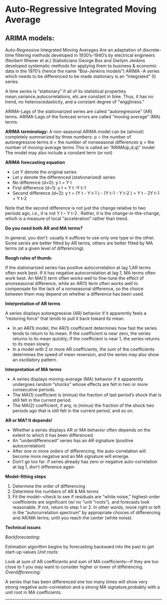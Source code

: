 # Auto-Regressive Integrated Moving Average

##   ARIMA models: 
Auto-Regressive Integrated Moving Averages 
Are an adaptation of discrete-time filtering methods developed in 1930’s-1940’s by electrical engineers (Norbert Wiener et al.) 
Statisticians George Box and Gwilym Jenkins developed systematic methods for applying them to business & economic data in the 1970’s (hence the name “Box-Jenkins models”)
ARIMA -A series which needs to be differenced to be made stationary is an “integrated” (I) series.

 A time series is “stationary” if all of its statistical properties mean,variance,autocorrelations, etc.are constant in time. Thus, it has no trend, no heteroscedasticity, and a constant degree of “wiggliness.”


 ARIMA-Lags of the stationarized series are called “autoregressive” (AR) terms.
ARIMA-Lags of the forecast errors are called “moving average” (MA) terms.

**ARIMA terminology:**
A non-seasonal ARIMA model can be (almost) completely summarized by three numbers:
p = the number of autoregressive terms
d = the number of nonseasonal differences
q = the number of moving-average terms
This is called an “ARIMA(p,d,q)” model
The model may also include a constant term (or not)

**ARIMA forecasting equation**
* Let Y denote the original series
* Let y denote the differenced (stationarized) series
* No difference (d=0): y t = Y t
* First difference (d=1): y t = Y t -Y t-1
* Second difference (d=2):
 y t = (Y t - Y t-1 ) - (Y t-1 - Y t-2 )
     = Y t - 2Y t-1 + Y t-2

Note that the second difference is not just the change relative to two
periods ago, i.e., it is not Y t – Y t-2 . Rather, it is the change-in-the-change,
which is a measure of local “acceleration” rather than trend.


**Do you need both AR and MA terms?**

In general, you don’t: usually it suffices to use only one type or the other.
Some series are better fitted by AR terms, others are better fitted by MA terms (at a given level of differencing).

**Rough rules of thumb:**

If the stationarized series has positive autocorrelation at lag 1,AR terms often work best. If it has negative 
 autocorrelation at lag 1,
 MA terms often work best.
An MA(1) term often works well to fine-tune the effect of anonseasonal difference, while an AR(1) term often 
 works well to compensate for the lack of a nonseasonal difference, so the choice between them may depend on 
 whether a difference has been used.

**Interpretation of AR terms**

A series displays autoregressive (AR) behavior if it apparently feels a “restoring force” that tends to pull it back toward its mean.
* In an AR(1) model, the AR(1) coefficient determines how fast the series tends to return to its mean. If the 
 coefficient is near zero, the series returns to its mean quickly; if the coefficient is near 1, the series 
 returns to its mean slowly.
* In a model with 2 or more AR coefficients, the sum of the coefficients determines the speed of mean reversion, 
 and the series may also show an oscillatory pattern.

**Interpretation of MA terms**

* A series displays moving-average (MA) behavior if it apparently undergoes random “shocks” whose effects are felt in two or more consecutive periods.
* The MA(1) coefficient is (minus) the fraction of last period’s shock that is still felt in the current period.
* The MA(2) coefficient, if any, is (minus) the fraction of the shock two periods ago that is still felt in the current period, and so on.

**AR or MA? It depends!**

* Whether a series displays AR or MA behavior often depends on the extent to which it has been differenced.
* An “underdifferenced” series has an AR signature (positive autocorrelation)
* After one or more orders of differencing, the auto-correlation will become more negative and an MA signature will emerge.
* Don’t go too far: if series already has zero or negative auto-correlation at lag 1, don’t difference again


**Model-fitting steps**

1. Determine the order of differencing
2. Determine the numbers of AR & MA terms
3. Fit the model—check to see if residuals are
“white noise,” highest-order coefficients are
significant (w/ no “unit “roots”), and forecasts
look reasonable. If not, return to step 1 or 2.
In other words, move right or left in the “autocorrelation
spectrum” by appropriate choices of differencing and
AR/MA terms, until you reach the center (white noise).


**Technical issues**

_Backforecasting:_

Estimation algorithm begins by forecasting backward into the past to get start-up values
_Unit roots:_

Look at sum of AR coefficients and sum of MA coefficients—if they are too close to 1 you may want to consider higher or lower of differencing.
_Overdifferencing:_

A series that has been differenced one too many times will show very strong negative auto-correlation and a strong MA signature,probably with a unit root in MA coefficients.


***
